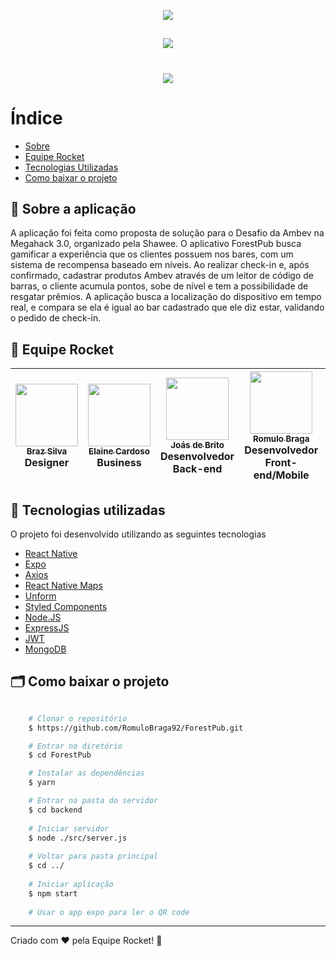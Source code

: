 <p align="center">
<img src="https://ik.imagekit.io/rmpz8b4ytr/backgroundGit_NwISKIDT-5.png"/>
</p>

<h2 align="center">
  <img src="https://ik.imagekit.io/rmpz8b4ytr/backgroundForest_OM9A8LO9n.jpeg"/>
</h2>

<h1 align='center'>
  <img src="https://ik.imagekit.io/rmpz8b4ytr/forestPubGif_sz9cuXwHA.gif">
</h1>

# Índice

- [Sobre](#-sobre)
- [Equipe Rocket](#-equipe-rocket)
- [Tecnologias Utilizadas](#-tecnologias-utilizadas)
- [Como baixar o projeto](#-como-baixar-o-projeto)

## 🚀 Sobre a aplicação

A aplicação foi feita como proposta de solução para o Desafio da Ambev na Megahack 3.0, organizado pela Shawee. O aplicativo ForestPub busca gamificar a experiência que os clientes
possuem nos bares, com um sistema de recompensa baseado em níveis. Ao realizar check-in e, após confirmado, cadastrar produtos Ambev através de um leitor de código de barras, o cliente acumula pontos, sobe de nível e tem
a possibilidade de resgatar prêmios. A aplicação busca a localização do dispositivo em tempo real, e compara se ela é igual ao bar cadastrado que ele diz estar, validando o pedido de
check-in.

## 🚀 Equipe Rocket

| [<img src="https://ik.imagekit.io/rmpz8b4ytr/braz_cE2W1A18B.jpeg" width="100px;" height="100px;"/><br /><sub><b>Braz Silva</b></sub>](https://www.linkedin.com/in/brazsilva/)<br /> Designer | [<img src="https://ik.imagekit.io/rmpz8b4ytr/elaine_SzZQqRjY5.jpeg" width="100px;" height="100px;"/><br /><sub><b>Elaine Cardoso</b></sub>](https://www.linkedin.com/in/elainecardoso001/)<br /> Business  | [<img src="https://ik.imagekit.io/rmpz8b4ytr/joas_1jt661rc8.jpeg" width="100px;" height="100px;"/><br /><sub><b>Joás de Brito</b></sub>](https://www.linkedin.com/in/jo%C3%A1s-ferreira-795923165/)<br /> Desenvolvedor Back-end | [<img src="https://ik.imagekit.io/rmpz8b4ytr/romulo_FdjzwZqHU.jpeg" width="100px;" height="100px;"/><br /><sub><b>Romulo Braga</b></sub>](https://www.linkedin.com/in/romulo-braga-pacheco-de-sousa/)<br /> Desenvolvedor Front-end/Mobile | [<img src="https://ik.imagekit.io/rmpz8b4ytr/tiago_WZ2jn27gw.jpeg" width="100px;" height="100px;"/><br /><sub><b>Tiago Clemente</b></sub>](https://www.linkedin.com/in/tiago-clemente-93949b191/)<br /> Marketing |
| :---: | :---: | :---: | :---: | :---: |

## 🚀 Tecnologias utilizadas

O projeto foi desenvolvido utilizando as seguintes tecnologias

- [React Native](https://reactnative.dev/)
- [Expo](https://docs.expo.io/)
- [Axios](https://github.com/axios/axios)
- [React Native Maps](https://github.com/react-native-community/react-native-maps)
- [Unform](https://unform.dev/)
- [Styled Components](https://styled-components.com/)
- [Node.JS](https://nodejs.org/)
- [ExpressJS](https://expressjs.com/pt-br/)
- [JWT](https://jwt.io/)
- [MongoDB](https://www.mongodb.com/)

## 🗂 Como baixar o projeto

```bash

    # Clonar o repositório
    $ https://github.com/RomuloBraga92/ForestPub.git

    # Entrar no diretório
    $ cd ForestPub

    # Instalar as dependências
    $ yarn

    # Entrar na pasta do servidor
    $ cd backend
    
    # Iniciar servidor
    $ node ./src/server.js
    
    # Voltar para pasta principal
    $ cd ../
    
    # Iniciar aplicação
    $ npm start
    
    # Usar o app expo para ler o QR code
```

---
Criado com ❤️  pela Equipe Rocket! 🚀
